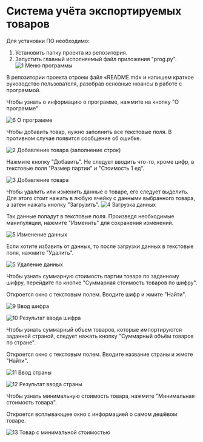 # Система учёта экспортируемых товаров
Для установки ПО необходимо:
1) Установить папку проекта из репозитория.
2) Запустить главный исполняемый файл приложения "prog.py".
![1 Меню программы](https://github.com/user-attachments/assets/3508a58e-7548-4c76-9a2a-6819432f0dbf)


В репозитории проекта отроем файл «README.md» и напишем краткое руководство пользователя, разобрав основные нюансы в работе с программой.

Чтобы узнать о информацию о программе, нажмите на кнопку "О программе"

![6 О программе](https://github.com/user-attachments/assets/cf964431-579a-4acd-b51c-56ec84f6069e)

Чтобы добавить товар, нужно заполнить все текстовые поля. В противном случае появится сообщение об ошибке.

![2 Добавление товара (заполнение строк)](https://github.com/user-attachments/assets/8fd2a19f-a129-4c5d-8564-7393d5184f2e)

Нажмите кнопку "Добавить". Не следует вводить что-то, кроме цифр, в текстовые поля "Размер партии" и "Стоимость 1 ед".

![3 Добавление товара](https://github.com/user-attachments/assets/e9dff6a8-d7f9-4b85-a02b-eff08ea7f2b0)

Чтобы удалить или изменить данные о товаре, его следует выделить. Для этого стоит нажать в любую ячейку с данными выбранного товара, а затем нажать кнопку "Загрузить". 
![4 Загрузка данных](https://github.com/user-attachments/assets/7e13e935-e827-418e-b443-6c94bacafcd7)

Так данные попадут в текстовые поля. Произведя необходимые манипуляции, нажмите "Изменить" для сохранения изменений. 

![5 Изменение данных](https://github.com/user-attachments/assets/22cbb5dc-91de-44ee-8ba3-7aef4b188d09)

Если хотите избавить от данных, то после загрузки данных в текстовые поля, нажмите "Удалить".

![5 Удаление данных](https://github.com/user-attachments/assets/6b31c774-07fd-447e-b77a-090f673fcbcb)

Чтобы узнать суммарную стоимость партии товара по заданному шифру, перейдите по кнопке "Суммарная стоимость товаров по шифру".

Откроется окно с текстовым полем. Вводите шифр и жмите "Найти".

![9 Ввод шифра](https://github.com/user-attachments/assets/e8443478-9287-48a2-82cf-7e4591a15f94)

![10 Результат ввода шифра](https://github.com/user-attachments/assets/46abaf38-f21f-46eb-8b23-ee93ec41967e)

Чтобы узнать суммарный объем товаров, которые импортируются заданной страной, следует нажать кнопку "Суммарный объём товаров по стране".

Откроется окно с текстовым полем. Вводите название страны и жмоте "Найти".

![11 Ввод страны](https://github.com/user-attachments/assets/cecb933a-c00c-4c95-ba14-a2d0d4fc995f)

![12 Результат ввода страны](https://github.com/user-attachments/assets/6845f882-af2d-4f5d-a1dc-22254dc551b4)

Чтобы узнать минимальную стоимость товара, нажмите "Минимальная стоимость товара".

Откроется всплывающее окно с информацией о самом дешёвом товаре.

![13 Товар с минимальной стоимостью](https://github.com/user-attachments/assets/b9c9743d-cf30-4e48-a9a5-e19243fea5e0)















